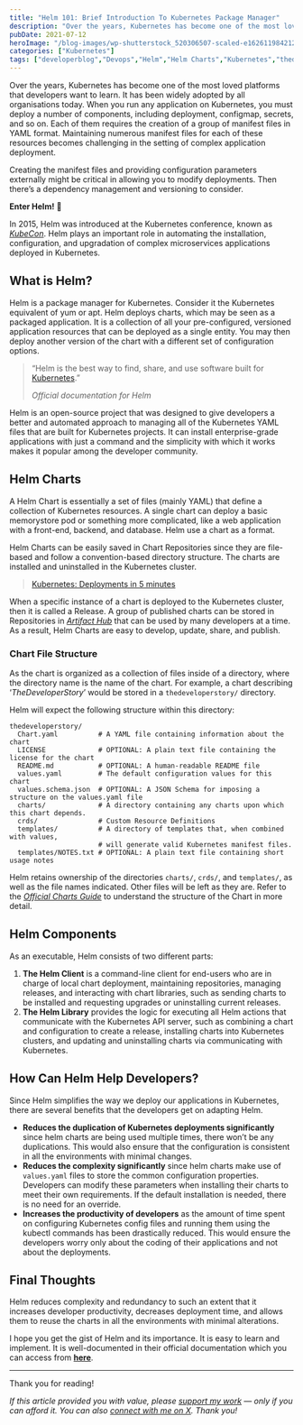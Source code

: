 ```yaml
---
title: "Helm 101: Brief Introduction To Kubernetes Package Manager"
description: "Over the years, Kubernetes has become one of the most loved platforms that developers want to learn. It has been widely adopted by all organisations today. When you run any application on Kubernetes, you must deploy a number of components, including deployment, configmap, secrets, and so on. Each of them requires the creation of a [&hellip;]"
pubDate: 2021-07-12
heroImage: "/blog-images/wp-shutterstock_520306507-scaled-e1626119842129.jpg"
categories: ["Kubernetes"]
tags: ["developerblog","Devops","Helm","Helm Charts","Kubernetes","thedeveloperstory"]
---
```


Over the years, Kubernetes has become one of the most loved platforms that developers want to learn. It has been widely adopted by all organisations today. When you run any application on Kubernetes, you must deploy a number of components, including deployment, configmap, secrets, and so on. Each of them requires the creation of a group of manifest files in YAML format. Maintaining numerous manifest files for each of these resources becomes challenging in the setting of complex application deployment. 

Creating the manifest files and providing configuration parameters externally might be critical in allowing you to modify deployments. Then there’s a dependency management and versioning to consider.

__Enter Helm!__ 🚢

In 2015, Helm was introduced at the Kubernetes conference, known as [_KubeCon_](https://www.cncf.io/kubecon-cloudnativecon-events/). Helm plays an important role in automating the installation, configuration, and upgradation of complex microservices applications deployed in Kubernetes.

## What is Helm?

Helm is a package manager for Kubernetes. Consider it the Kubernetes equivalent of yum or apt. Helm deploys charts, which may be seen as a packaged application. It is a collection of all your pre-configured, versioned application resources that can be deployed as a single entity. You may then deploy another version of the chart with a different set of configuration options.

> “Helm is the best way to find, share, and use software built for [Kubernetes](https://kubernetes.io/).”
> 
> _Official documentation for Helm_

Helm is an open-source project that was designed to give developers a better and automated approach to managing all of the Kubernetes YAML files that are built for Kubernetes projects. It can install enterprise-grade applications with just a command and the simplicity with which it works makes it popular among the developer community.

## Helm Charts

A Helm Chart is essentially a set of files (mainly YAML) that define a collection of Kubernetes resources. A single chart can deploy a basic memorystore pod or something more complicated, like a web application with a front-end, backend, and database. Helm use a chart as a format. 

Helm Charts can be easily saved in Chart Repositories since they are file-based and follow a convention-based directory structure. The charts are installed and uninstalled in the Kubernetes cluster.

> [Kubernetes: Deployments in 5 minutes](https://thedeveloperstory.com/2020/09/14/kubernetes-deployments-in-5-minutes/)

When a specific instance of a chart is deployed to the Kubernetes cluster, then it is called a Release. A group of published charts can be stored in Repositories in [_Artifact Hub_](https://artifacthub.io/) that can be used by many developers at a time. As a result, Helm Charts are easy to develop, update, share, and publish.

### Chart File Structure

As the chart is organized as a collection of files inside of a directory, where the directory name is the name of the chart. For example, a chart describing ‘_TheDeveloperStory_’ would be stored in a `thedeveloperstory/` directory.

Helm will expect the following structure within this directory:

```
thedeveloperstory/  
  Chart.yaml          # A YAML file containing information about the chart  
  LICENSE             # OPTIONAL: A plain text file containing the license for the chart  
  README.md           # OPTIONAL: A human-readable README file  
  values.yaml         # The default configuration values for this chart  
  values.schema.json  # OPTIONAL: A JSON Schema for imposing a structure on the values.yaml file  
  charts/             # A directory containing any charts upon which this chart depends.  
  crds/               # Custom Resource Definitions  
  templates/          # A directory of templates that, when combined with values,  
                      # will generate valid Kubernetes manifest files.  
  templates/NOTES.txt # OPTIONAL: A plain text file containing short usage notes
```

Helm retains ownership of the directories `charts/`, `crds/`, and `templates/`, as well as the file names indicated. Other files will be left as they are. Refer to the [_Official Charts Guide_](https://helm.sh/docs/chart_template_guide/getting_started/) to understand the structure of the Chart in more detail.

## Helm Components

As an executable, Helm consists of two different parts:

1.  **The Helm Client** is a command-line client for end-users who are in charge of local chart deployment, maintaining repositories, managing releases, and interacting with chart libraries, such as sending charts to be installed and requesting upgrades or uninstalling current releases.
2.  **The Helm Library** provides the logic for executing all Helm actions that communicate with the Kubernetes API server, such as combining a chart and configuration to create a release, installing charts into Kubernetes clusters, and updating and uninstalling charts via communicating with Kubernetes.

## How Can Helm Help Developers?

Since Helm simplifies the way we deploy our applications in Kubernetes, there are several benefits that the developers get on adapting Helm.

*   **Reduces the duplication of Kubernetes deployments significantly** since helm charts are being used multiple times, there won’t be any duplications. This would also ensure that the configuration is consistent in all the environments with minimal changes.
*   **Reduces the complexity significantly** since helm charts make use of `values.yaml` files to store the common configuration properties. Developers can modify these parameters when installing their charts to meet their own requirements. If the default installation is needed, there is no need for an override.
*   **Increases the productivity of developers** as the amount of time spent on configuring Kubernetes config files and running them using the kubectl commands has been drastically reduced. This would ensure the developers worry only about the coding of their applications and not about the deployments.

## Final Thoughts

Helm reduces complexity and redundancy to such an extent that it increases developer productivity, decreases deployment time, and allows them to reuse the charts in all the environments with minimal alterations.

I hope you get the gist of Helm and its importance. It is easy to learn and implement. It is well-documented in their official documentation which you can access from [**here**](https://helm.sh/docs/).

* * *

Thank you for reading!

_If this article provided you with value, please [support my work](https://buymeacoffee.com/viveknaskar) — only if you can afford it. You can also [connect with me on X](https://x.com/vivek_naskar). Thank you!_